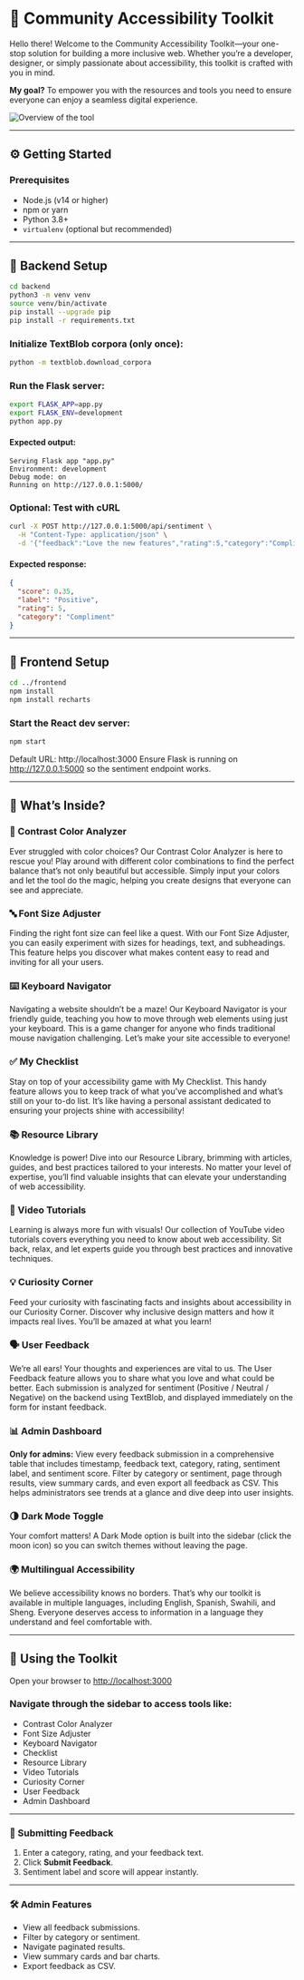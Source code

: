 # 🌟 Community Accessibility Toolkit

Hello there! Welcome to the Community Accessibility Toolkit—your one-stop solution for building a more inclusive web. Whether you’re a developer, designer, or simply passionate about accessibility, this toolkit is crafted with you in mind.

**My goal?** To empower you with the resources and tools you need to ensure everyone can enjoy a seamless digital experience.

![Overview of the tool](Screenshot%202024-11-05%20at%2008.37.15)

---



## ⚙️ Getting Started

### Prerequisites

- Node.js (v14 or higher)  
- npm or yarn  
- Python 3.8+  
- `virtualenv` (optional but recommended)

---

## 🔧 Backend Setup
```bash
cd backend
python3 -m venv venv
source venv/bin/activate
pip install --upgrade pip
pip install -r requirements.txt
```

### Initialize TextBlob corpora (only once):
```bash
python -m textblob.download_corpora
```
### Run the Flask server:
```bash
export FLASK_APP=app.py
export FLASK_ENV=development
python app.py
```
#### Expected output:
```nginx
Serving Flask app "app.py"
Environment: development
Debug mode: on
Running on http://127.0.0.1:5000/
```
### Optional: Test with cURL
```bash
curl -X POST http://127.0.0.1:5000/api/sentiment \
  -H "Content-Type: application/json" \
  -d '{"feedback":"Love the new features","rating":5,"category":"Compliment"}'
```
#### Expected response:
```json
{
  "score": 0.35,
  "label": "Positive",
  "rating": 5,
  "category": "Compliment"
}
```

---
## 🎨 Frontend Setup
```bash
cd ../frontend
npm install
npm install recharts
```
### Start the React dev server:
```bash
npm start
```
Default URL: http://localhost:3000
Ensure Flask is running on http://127.0.0.1:5000 so the sentiment endpoint works.









---

## 🧰 What’s Inside?

### 🎨 Contrast Color Analyzer  
Ever struggled with color choices? Our Contrast Color Analyzer is here to rescue you! Play around with different color combinations to find the perfect balance that’s not only beautiful but accessible. Simply input your colors and let the tool do the magic, helping you create designs that everyone can see and appreciate.

### 🔤 Font Size Adjuster  
Finding the right font size can feel like a quest. With our Font Size Adjuster, you can easily experiment with sizes for headings, text, and subheadings. This feature helps you discover what makes content easy to read and inviting for all your users.

### ⌨️ Keyboard Navigator  
Navigating a website shouldn’t be a maze! Our Keyboard Navigator is your friendly guide, teaching you how to move through web elements using just your keyboard. This is a game changer for anyone who finds traditional mouse navigation challenging. Let’s make your site accessible to everyone!

### ✅ My Checklist  
Stay on top of your accessibility game with My Checklist. This handy feature allows you to keep track of what you’ve accomplished and what’s still on your to-do list. It’s like having a personal assistant dedicated to ensuring your projects shine with accessibility!

### 📚 Resource Library  
Knowledge is power! Dive into our Resource Library, brimming with articles, guides, and best practices tailored to your interests. No matter your level of expertise, you’ll find valuable insights that can elevate your understanding of web accessibility.

### 🎥 Video Tutorials  
Learning is always more fun with visuals! Our collection of YouTube video tutorials covers everything you need to know about web accessibility. Sit back, relax, and let experts guide you through best practices and innovative techniques.

### 💡 Curiosity Corner  
Feed your curiosity with fascinating facts and insights about accessibility in our Curiosity Corner. Discover why inclusive design matters and how it impacts real lives. You’ll be amazed at what you learn!

### 🗣️ User Feedback  
We’re all ears! Your thoughts and experiences are vital to us. The User Feedback feature allows you to share what you love and what could be better. Each submission is analyzed for sentiment (Positive / Neutral / Negative) on the backend using TextBlob, and displayed immediately on the form for instant feedback.

### 📊 Admin Dashboard  
**Only for admins:** View every feedback submission in a comprehensive table that includes timestamp, feedback text, category, rating, sentiment label, and sentiment score. Filter by category or sentiment, page through results, view summary cards, and even export all feedback as CSV. This helps administrators see trends at a glance and dive deep into user insights.

### 🌗 Dark Mode Toggle  
Your comfort matters! A Dark Mode option is built into the sidebar (click the moon icon) so you can switch themes without leaving the page.

### 🌍 Multilingual Accessibility  
We believe accessibility knows no borders. That’s why our toolkit is available in multiple languages, including English, Spanish, Swahili, and Sheng. Everyone deserves access to information in a language they understand and feel comfortable with.

---

## 🧪 Using the Toolkit

Open your browser to [http://localhost:3000](http://localhost:3000)

### Navigate through the sidebar to access tools like:

- Contrast Color Analyzer  
- Font Size Adjuster  
- Keyboard Navigator  
- Checklist  
- Resource Library  
- Video Tutorials  
- Curiosity Corner  
- User Feedback  
- Admin Dashboard  

---

### 📝 Submitting Feedback

1. Enter a category, rating, and your feedback text.
2. Click **Submit Feedback**.
3. Sentiment label and score will appear instantly.

---

### 🛠️ Admin Features

- View all feedback submissions.
- Filter by category or sentiment.
- Navigate paginated results.
- View summary cards and bar charts.
- Export feedback as CSV.
